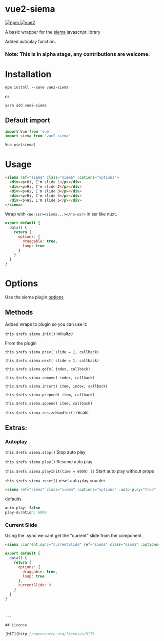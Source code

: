 # vue2-siema

[![npm](https://img.shields.io/npm/v/vue2-siema.svg)
![vue2](https://img.shields.io/badge/vue-2.x-brightgreen.svg)](https://vuejs.org/)

A basic wrapper for the [siema](https://pawelgrzybek.com/siema/) javascript library

Added autoplay function.

### Note: This is in alpha stage, any contributions are welcome.

# Installation

```
npm install --save vue2-siema
```
or
```
yarn add vue2-siema
```

## Default import

```javascript
import Vue from 'vue'
import siema from 'vue2-siema'

Vue.use(siema)
```

# Usage

```html
<siema ref="siema" class="siema" :options="options">
  <div><p>Hi, I'm slide 1</p></div>
  <div><p>Hi, I'm slide 2</p></div>
  <div><p>Hi, I'm slide 3</p></div>
  <div><p>Hi, I'm slide 4</p></div>
  <div><p>Hi, I'm slide 5</p></div>
</siema>
```
Wrap with ```<no-ssr><siema...></no-ssr>``` in ssr like nuxt.

```javascript
export default {
  data() {
    return {
      options: {
        draggable: true,
        loop: true
      }
    }
  }
}
```
# Options
Use the siema plugin [options](https://github.com/pawelgrzybek/siema#options)

## Methods
Added wraps to plugin so you can use it:

```this.$refs.siema.init()``` initialize

From the plugin

```this.$refs.siema.prev( slide = 1, callback)```

```this.$refs.siema.next( slide = 1, callback)```

```this.$refs.siema.goTo( index, callback)```

```this.$refs.siema.remove( index, callback)```

```this.$refs.siema.insert( item, index, callback)```

```this.$refs.siema.prepend( item, callback)```

```this.$refs.siema.append( item, callback)```

```this.$refs.siema.resizeHandler()``` recalc

## Extras:

### Autoplay

```this.$refs.siema.stop()``` Stop auto play

```this.$refs.siema.play()``` Resume auto play

```this.$refs.siema.playInit(time = 6000) ()``` Start auto play without props

```this.$refs.siema.reset()``` reset auto play counter


```html
<siema ref="siema" class="siema" :options="options" :auto-play="true" :play-duration="2000">
```

defaults
```javascript
auto-play: false
play-duration: 6000
```

### Current Slide 

Using the .sync we cant get the "current" slide from the component.


```html
<siema :current.sync="currentSlide" ref="siema" class="siema" :options="options" >
```

```javascript
export default {
  data() {
    return {
      options: {
        draggable: true,
        loop: true
      },
      currentSlide: 0
    }
  }
}



---

## License

[MIT](http://opensource.org/licenses/MIT)
